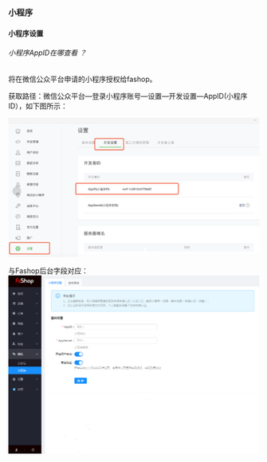 ### 小程序

#### 小程序设置

###### 小程序AppID在哪查看 ？

将在微信公众平台申请的小程序授权给fashop。 

获取路径：微信公众平台—登录小程序账号—设置—开发设置—AppID(小程序ID），如下图所示：

![](./images/huang-miniprogram-setting-wechat.png)



与Fashop后台字段对应：![](./images/huang-miniprogram-setting.png)



